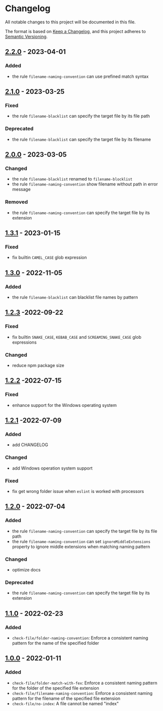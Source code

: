 # Changelog

All notable changes to this project will be documented in this file.

The format is based on [Keep a Changelog](https://keepachangelog.com/en/1.0.0/),
and this project adheres to [Semantic Versioning](https://semver.org/spec/v2.0.0.html).

## [2.2.0](https://github.com/DukeLuo/eslint-plugin-check-file/compare/v2.1.0...v2.2.0) - 2023-04-01

### Added
- the rule `filename-naming-convention` can use prefined match syntax


## [2.1.0](https://github.com/DukeLuo/eslint-plugin-check-file/compare/v2.0.0...v2.1.0) - 2023-03-25

### Fixed
- the rule `filename-blacklist` can specify the target file by its file path

### Deprecated
- the rule `filename-blacklist` can specify the target file by its filename


## [2.0.0](https://github.com/DukeLuo/eslint-plugin-check-file/compare/v1.3.1...v2.0.0) - 2023-03-05

### Changed
- the rule `filename-blacklist` renamed to `filename-blocklist`
- the rule `filename-naming-convention` show filename without path in error message

### Removed
- the rule `filename-naming-convention` can specify the target file by its extension


## [1.3.1](https://github.com/DukeLuo/eslint-plugin-check-file/compare/v1.3.0...v1.3.1) - 2023-01-15

### Fixed
- fix builtin `CAMEL_CASE` glob expression


## [1.3.0](https://github.com/DukeLuo/eslint-plugin-check-file/compare/v1.2.3...v1.3.0) - 2022-11-05

### Added
- the rule `filename-blacklist` can blacklist file names by pattern


## [1.2.3](https://github.com/DukeLuo/eslint-plugin-check-file/compare/v1.2.2...v1.2.3) -2022-09-22

### Fixed
- fix builtin `SNAKE_CASE`, `KEBAB_CASE` and `SCREAMING_SNAKE_CASE` glob expressions

### Changed
- reduce npm package size

## [1.2.2](https://github.com/DukeLuo/eslint-plugin-check-file/compare/v1.2.1...v1.2.2) -2022-07-15

### Fixed
- enhance support for the Windows operating system


## [1.2.1](https://github.com/DukeLuo/eslint-plugin-check-file/compare/v1.2.0...v1.2.1) -2022-07-09

### Added
- add CHANGELOG

### Changed
- add Windows operation system support

### Fixed
- fix get wrong folder issue when `eslint` is worked with processors


## [1.2.0](https://github.com/DukeLuo/eslint-plugin-check-file/compare/v1.1.0...v1.2.0) - 2022-07-04

### Added
- the rule `filename-naming-convention` can specify the target file by its file path
- the rule `filename-naming-convention` can set `ignoreMiddleExtensions` property to ignore middle extensions when matching naming pattern

### Changed
- optimize docs

### Deprecated
- the rule `filename-naming-convention` can specify the target file by its extension


## [1.1.0](https://github.com/DukeLuo/eslint-plugin-check-file/compare/v1.0.0...v1.1.0) - 2022-02-23

### Added
- `check-file/folder-naming-convention`: Enforce a consistent naming pattern for the name of the specified folder


## [1.0.0](https://github.com/DukeLuo/eslint-plugin-check-file/releases/tag/v1.0.0) - 2022-01-11

### Added
- `check-file/folder-match-with-fex`: Enforce a consistent naming pattern for the folder of the specified file extension
- `check-file/filename-naming-convention`: Enforce a consistent naming pattern for the filename of the specified file extension
- `check-file/no-index`: A file cannot be named "index"
